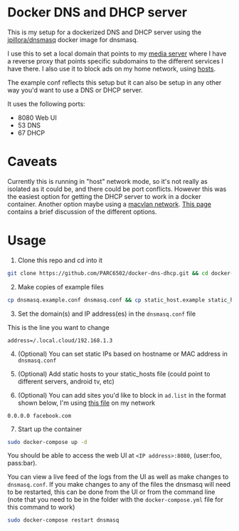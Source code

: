 # Docker DNS and DHCP server

This is my setup for a dockerized DNS and DHCP server using the [jpillora/dnsmasq](https://hub.docker.com/r/jpillora/dnsmasq) docker image for dnsmasq.

I use this to set a local domain that points to my [media server](https://github.com/PARC6502/docker-media-server) where I have a reverse proxy that points specific subdomains to the different services I have there. I also use it to block ads on my home network, using [hosts](https://github.com/StevenBlack/hosts).

The example conf reflects this setup but it can also be setup in any other way you'd want to use a DNS or DHCP server.

It uses the following ports:

- 8080 Web UI
- 53 DNS
- 67 DHCP

# Caveats

Currently this is running in "host" network mode, so it's not really as isolated as it could be, and there could be port conflicts. However this was the easiest option for getting the DHCP server to work in a docker container. Another option maybe using a [macvlan network](https://docs.docker.com/network/macvlan/). [This page](https://docs.pi-hole.net/docker/DHCP/) contains a brief discussion of the different options.

# Usage

1. Clone this repo and cd into it

```bash
git clone https://github.com/PARC6502/docker-dns-dhcp.git && cd docker-dns-dhcp
```

2. Make copies of example files

```bash
cp dnsmasq.example.conf dnsmasq.conf && cp static_host.example static_hosts && cp ad.example.list ad.list
```

3. Set the domain(s) and IP address(es) in the `dnsmasq.conf` file

This is the line you want to change

```
address=/.local.cloud/192.168.1.3
```

4. (Optional) You can set static IPs based on hostname or MAC address in `dnsmasq.conf`

5. (Optional) Add static hosts to your static_hosts file (could point to different servers, android tv, etc)

6. (Optional) You can add sites you'd like to block in `ad.list` in the format shown below, I'm using [this file](https://raw.githubusercontent.com/StevenBlack/hosts/master/hosts) on my network

```
0.0.0.0 facebook.com
```

7. Start up the container

```bash
sudo docker-compose up -d
```

You should be able to access the web UI at `<IP address>:8080`, (user:foo, pass:bar).

You can view a live feed of the logs from the UI as well as make changes to `dnsmasq.conf`. If you make changes to any of the files the dnsmasq will need to be restarted, this can be done from the UI or from the command line (note that you need to be in the folder with the `docker-compose.yml` file for this command to work)

```bash
sudo docker-compose restart dnsmasq
```
